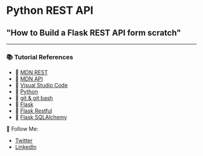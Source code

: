 # Python REST API 
## "How to Build a Flask REST API form scratch" 
---

### 📚 Tutorial References

- 🔗 [MDN REST](https://developer.mozilla.org/en-US/docs/Glossary/REST)
- 🔗 [MDN API](https://developer.mozilla.org/en-US/docs/Glossary/API)
- 🔗 [Visual Studio Code](https://code.visualstudio.com/)
- 🔗 [Python](https://www.python.org/)
- 🔗 [git & git bash](https://www.git-scm.com/downloads)
- 🔗 [Flask](https://flask.palletsprojects.com/en/3.0.x/)
- 🔗 [Flask Restful](https://flask-restful.readthedocs.io/en/latest/)
- 🔗 [Flask SQLAlchemy](https://flask-sqlalchemy.palletsprojects.com/en/3.1.x/)

🚀 Follow Me:

- [Twitter](https://x.com/stubbornmanas)
- [LinkedIn](https://www.linkedin.com/in/manas-chakrabortty-75b192222/)
